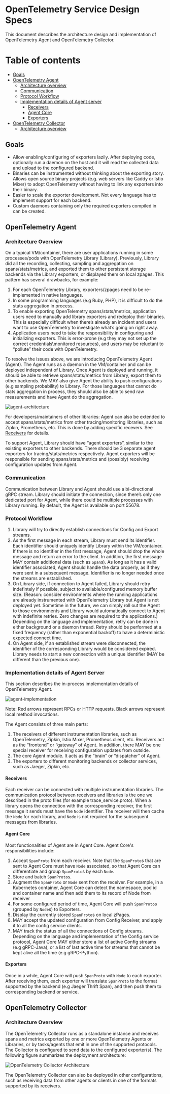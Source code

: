 # OpenTelemetry Service Design Specs

This document describes the architecture design and implementation of
OpenTelemetry Agent and OpenTelemetry Collector.

# Table of contents
- [Goals](#goals)
- [OpenTelemetry Agent](#opentelemetry-agent)
    - [Architecture overview](#agent-architecture-overview)
    - [Communication](#agent-communication)
    - [Protocol Workflow](#agent-protocol-workflow)
    - [Implementation details of Agent server](#agent-implementation-details-of-agent-server)
        - [Receivers](#agent-impl-receivers)
        - [Agent Core](#agent-impl-agent-core)
        - [Exporters](#agent-impl-exporters)
- [OpenTelemetry Collector](#opentelemetry-collector)
    - [Architecture overview](#collector-architecture-overview)

## <a name="goals"></a>Goals

* Allow enabling/configuring of exporters lazily. After deploying code,
optionally run a daemon on the host and it will read the collected data and
upload to the configured backend.
* Binaries can be instrumented without thinking about the exporting story.
Allows open source binary projects (e.g. web servers like Caddy or Istio Mixer)
to adopt OpenTelemetry without having to link any exporters into their binary.
* Easier to scale the exporter development. Not every language has to
implement support for each backend.
* Custom daemons containing only the required exporters compiled in can be
created.

## <a name="opentelemetry-agent"></a>OpenTelemetry Agent

### <a name="agent-architecture-overview"></a>Architecture Overview

On a typical VM/container, there are user applications running in some
processes/pods with OpenTelemetry Library (Library). Previously, Library did
all the recording, collecting, sampling and aggregation on spans/stats/metrics,
and exported them to other persistent storage backends via the Library
exporters, or displayed them on local zpages. This pattern has several
drawbacks, for example:

1. For each OpenTelemetry Library, exporters/zpages need to be re-implemented
   in native languages.
2. In some programming languages (e.g Ruby, PHP), it is difficult to do the
   stats aggregation in process.
3. To enable exporting OpenTelemetry spans/stats/metrics, application users
   need to manually add library exporters and redeploy their binaries. This is
   especially difficult when there’s already an incident and users want to use
   OpenTelemetry to investigate what’s going on right away.
4. Application users need to take the responsibility in configuring and
   initializing exporters. This is error-prone (e.g they may not set up the
   correct credentials\monitored resources), and users may be reluctant to
   “pollute” their code with OpenTelemetry.

To resolve the issues above, we are introducing OpenTelemetry Agent (Agent).
The Agent runs as a daemon in the VM/container and can be deployed independent
of Library. Once Agent is deployed and running, it should be able to retrieve
spans/stats/metrics from Library, export them to other backends. We MAY also
give Agent the ability to push configurations (e.g sampling probability) to
Library. For those languages that cannot do stats aggregation in process, they
should also be able to send raw measurements and have Agent do the aggregation.

![agent-architecture](https://user-images.githubusercontent.com/10536136/48792454-2a69b900-eca9-11e8-96eb-c65b2b1e4e83.png)

For developers/maintainers of other libraries: Agent can also be extended to
accept spans/stats/metrics from other tracing/monitoring libraries, such as
Zipkin, Prometheus, etc. This is done by adding specific recevers. See
[Receivers](#receivers) for details.

To support Agent, Library should have “agent exporters”, similar to the
existing exporters to other backends. There should be 3 separate agent
exporters for tracing/stats/metrics respectively. Agent exporters will be
responsible for sending spans/stats/metrics and (possibly) receiving
configuration updates from Agent.

### <a name="agent-communication"></a>Communication

Communication between Library and Agent should use a bi-directional gRPC
stream. Library should initiate the connection, since there’s only one
dedicated port for Agent, while there could be multiple processes with Library
running. By default, the Agent is available on port 55678.

### <a name="agent-protocol-workflow"></a>Protocol Workflow

1. Library will try to directly establish connections for Config and Export
   streams.
2. As the first message in each stream, Library must send its identifier. Each
   identifier should uniquely identify Library within the VM/container. If
   there is no identifier in the first message, Agent should drop the whole
   message and return an error to the client. In addition, the first message
   MAY contain additional data (such as `Span`s). As long as it has a valid
   identifier associated, Agent should handle the data properly, as if they
   were sent in a subsequent message. Identifier is no longer needed once the
   streams are established.
3. On Library side, if connection to Agent failed, Library should retry
   indefintely if possible, subject to available/configured memory buffer size.
   (Reason: consider environments where the running applications are already
   instrumented with OpenTelemetry Library but Agent is not deployed yet.
   Sometime in the future, we can simply roll out the Agent to those
   environments and Library would automatically connect to Agent with
   indefinite retries. Zero changes are required to the applications.)
   Depending on the language and implementation, retry can be done in either
   background or a daemon thread. Retry should be performed at a fixed
   frequency (rather than exponential backoff) to have a deterministic expected
   connect time.
4. On Agent side, if an established stream were disconnected, the identifier of
   the corresponding Library would be considered expired. Library needs to
   start a new connection with a unique identifier (MAY be different than the
   previous one).

### <a name="agent-protocol-implementation-details-of-agent-server"></a>Implementation details of Agent Server

This section describes the in-process implementation details of OpenTelemetry Agent.

![agent-implementation](https://user-images.githubusercontent.com/10536136/48792455-2a69b900-eca9-11e8-9055-a5d906d841b0.png)

Note: Red arrows represent RPCs or HTTP requests. Black arrows represent local method
invocations.

The Agent consists of three main parts:

1. The receivers of different instrumentation libraries, such as OpenTelemetry,
   Zipkin, Istio Mixer, Prometheus client, etc. Receivers act as the “frontend”
   or “gateway” of Agent. In addition, there MAY be one special receiver for
   receiving configuration updates from outside.
2. The core Agent module. It acts as the “brain” or “dispatcher” of Agent.
3. The exporters to different monitoring backends or collector services, such
   as Jaeger, Zipkin, etc.

#### <a name="agent-impl-receivers"></a>Receivers

Each receiver can be connected with multiple instrumentation libraries. The
communication protocol between receivers and libraries is the one we described
in the proto files (for example trace_service.proto). When a library opens the
connection with the corresponding receiver, the first message it sends must
have the `Node` identifier. The receiver will then cache the `Node` for each
library, and `Node` is not required for the subsequent messages from libraries.

#### <a name="agent-impl-core"></a>Agent Core

Most functionalities of Agent are in Agent Core. Agent Core's responsibilities
include:

1. Accept `SpanProto` from each receiver. Note that the `SpanProto`s that are
   sent to Agent Core must have `Node` associated, so that Agent Core can
   differentiate and group `SpanProto`s by each `Node`.
2. Store and batch `SpanProto`s.
3. Augment the `SpanProto` or `Node` sent from the receiver. For example, in a
   Kubernetes container, Agent Core can detect the namespace, pod id and
   container name and then add them to its record of Node from receiver
4. For some configured period of time, Agent Core will push `SpanProto`s
   (grouped by `Node`s) to Exporters.
5. Display the currently stored `SpanProto`s on local zPages.
6. MAY accept the updated configuration from Config Receiver, and apply it to
   all the config service clients.
7. MAY track the status of all the connections of Config streams. Depending on
   the language and implementation of the Config service protocol, Agent Core
   MAY either store a list of active Config streams (e.g gRPC-Java), or a list
   of last active time for streams that cannot be kept alive all the time (e.g
   gRPC-Python).

#### <a name="agent-impl-exporters"></a>Exporters

Once in a while, Agent Core will push `SpanProto` with `Node` to each exporter.
After receiving them, each exporter will translate `SpanProto` to the format
supported by the backend (e.g Jaeger Thrift Span), and then push them to
corresponding backend or service.

## <a name="opentelemetry-collector"></a>OpenTelemetry Collector

### <a name="collector-architecture-overview"></a>Architecture Overview

The OpenTelemetry Collector runs as a standalone instance and receives spans
and metrics exported by one or more OpenTelemetry Agents or Libraries, or by
tasks/agents that emit in one of the supported protocols. The Collector is
configured to send data to the configured exporter(s). The following figure
summarizes the deployment architecture:

![OpenTelemetry Collector Architecture](https://user-images.githubusercontent.com/10536136/46637070-65f05f80-cb0f-11e8-96e6-bc56468486b3.png "OpenTelemetry Collector Architecture")

The OpenTelemetry Collector can also be deployed in other configurations, such
as receiving data from other agents or clients in one of the formats supported
by its receivers.
